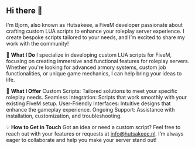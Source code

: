 ## Hi there 👋

I'm Bjorn, also known as Hutsakeee, a FiveM developer passionate about crafting custom LUA scripts to enhance your roleplay server experience. I create bespoke scripts tailored to your needs, and I’m excited to share my work with the community!

🚀 **What I Do**
I specialize in developing custom LUA scripts for FiveM, focusing on creating immersive and functional features for roleplay servers. Whether you're looking for advanced armory systems, custom job functionalities, or unique game mechanics, I can help bring your ideas to life.

🌟 **What I Offer**
Custom Scripts: Tailored solutions to meet your specific roleplay needs.
Seamless Integration: Scripts that work smoothly with your existing FiveM setup.
User-Friendly Interfaces: Intuitive designs that enhance the gameplay experience.
Ongoing Support: Assistance with installation, customization, and troubleshooting.

💡 **How to Get in Touch**
Got an idea or need a custom script? Feel free to reach out with your features or requests at info@hutsakeee.nl. I’m always eager to collaborate and help you make your server stand out!
